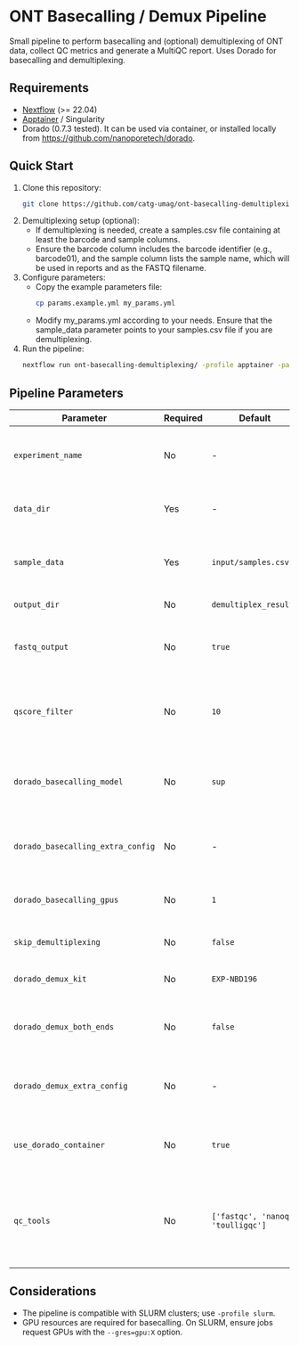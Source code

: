 # ONT Basecalling / Demux Pipeline

Small pipeline to perform basecalling and (optional) demultiplexing of ONT data, collect QC metrics and generate a MultiQC report.
Uses Dorado for basecalling and demultiplexing.

## Requirements

- [Nextflow](https://www.nextflow.io/) (>= 22.04)
- [Apptainer](https://apptainer.org/) / Singularity
- Dorado (0.7.3 tested). It can be used via container, or installed locally from https://github.com/nanoporetech/dorado.

## Quick Start
1. Clone this repository:
	```bash
	git clone https://github.com/catg-umag/ont-basecalling-demultiplexing
	```
2. Demultiplexing setup (optional):
	- If demultiplexing is needed, create a samples.csv file containing at least the barcode and sample columns.
	- Ensure the barcode column includes the barcode identifier (e.g., barcode01), and the sample column lists the sample name, which will be used in reports and as the FASTQ filename.
3. Configure parameters:
	- Copy the example parameters file:
		```bash
		cp params.example.yml my_params.yml
		```
	- Modify my_params.yml according to your needs. Ensure that the sample_data parameter points to your samples.csv file if you are demultiplexing.
4. Run the pipeline:
	```bash
	nextflow run ont-basecalling-demultiplexing/ -profile apptainer -params-file my_params.yml
	```

## Pipeline Parameters

| Parameter                         | Required | Default                            | Description                                                                                     |
| --------------------------------- | -------- | ---------------------------------- | ----------------------------------------------------------------------------------------------- |
| `experiment_name`                 | No       | -                                  | Name of the experiment, used for final reports (title and filename).                            |
| `data_dir`                        | Yes      | -                                  | Path to the directory containing POD5 files.                                                    |
| `sample_data`                     | Yes      | `input/samples.csv`                | Path to the CSV file containing the sample data (required if demultiplexing).                   |
| `output_dir`                      | No       | `demultiplex_results`              | Directory for saving results.                                                                   |
| `fastq_output`                    | No       | `true`                             | Generates FASTQ files if `true`; otherwise, generates UBAM files.                               |
| `qscore_filter`                   | No       | `10`                               | Minimum QScore threshold for "pass" data, used in demultiplexing.                               |
| `dorado_basecalling_model`        | No       | `sup`                              | Model used for basecalling. Check Dorado help for available options.                            |
| `dorado_basecalling_extra_config` | No       | -                                  | Additional configuration options for Dorado basecalling.                                        |
| `dorado_basecalling_gpus`         | No       | `1`                                | Number of GPUs to allocate for basecalling.                                                     |
| `skip_demultiplexing`             | No       | `false`                            | Skips demultiplexing if `true`.                                                                 |
| `dorado_demux_kit`                | No       | `EXP-NBD196`                       | Kit identifier used for demultiplexing.                                                         |
| `dorado_demux_both_ends`          | No       | `false`                            | Demultiplexes using barcodes on both ends (5' and 3') if `true`.                                |
| `dorado_demux_extra_config`       | No       | -                                  | Additional configuration options for Dorado demultiplexing.                                     |
| `use_dorado_container`            | No       | `true`                             | Uses Dorado via container if `true`; expects a local installation if `false`.                   |
| `qc_tools`                        | No       | `['fastqc', 'nanoq', 'toulligqc']` | Specifies which QC tools to run. Options: 'nanoq', 'nanoplot', 'fastqc', 'toulligqc', 'pycoqc'. |

## Considerations

- The pipeline is compatible with SLURM clusters; use `-profile slurm`.
- GPU resources are required for basecalling. On SLURM, ensure jobs request GPUs with the `--gres=gpu:X` option.
